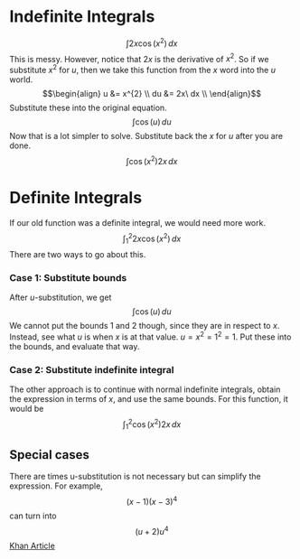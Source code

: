 # Indefinite Integrals
$$\int 2x\cos (x^2) \, dx $$
This is messy. However, notice that $2x$ is the derivative of $x^{2}$. So if we substitute $x^2$ for $u$, then we take this function from the $x$ word into the $u$ world.
$$\begin{align}
u &= x^{2} \\
du &= 2x\ dx \\
\end{align}$$
Substitute these into the original equation.
$$\int \cos(u) \, du $$
Now that is a lot simpler to solve. Substitute back the $x$ for $u$ after you are done.
$$\int \cos(x^{2})2x \, dx $$

# Definite Integrals
If our old function was a definite integral, we would need more work.
$$\int_{1}^2 2x\cos (x^2) \, dx $$
There are two ways to go about this. 
### Case 1: Substitute bounds
After $u$-substitution, we get
$$\int \cos(u) \, du $$
We cannot put the bounds 1 and 2 though, since they are in respect to $x$. Instead, see what $u$ is when $x$ is at that value. $u = x^2 = 1^2 = 1$. Put these into the bounds, and evaluate that way.

### Case 2: Substitute indefinite integral
The other approach is to continue with normal indefinite integrals, obtain the expression in terms of $x$, and use the same bounds. For this function, it would be
$$\int_{1}^2 \cos(x^{2})2x \, dx $$

## Special cases
There are times u-substitution is not necessary but can simplify the expression. For example,
$$(x-1)(x-3)^4$$
can turn into
$$(u+2)u^{4}$$
[Khan Article](https://www.khanacademy.org/math/ap-calculus-ab/ab-integration-new/ab-6-9/a/review-applying-u-substitution)
